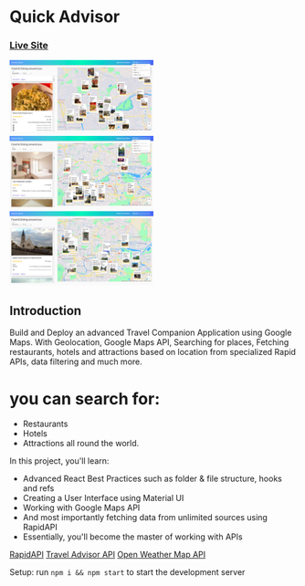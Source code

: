
# Quick Advisor

### [Live Site](https://quick-advisor.netlify.app/)


<div style="width:100%">
    <div style="width:50%; display:inline-block">
        <div style="flexWrap: wrap; justify-content: center ; margin-left: 10; margin-right: 10">
          <img alt="restaurantsearch" src="./assets/images/restaurantsearch.png">   
           <img alt="hotelsearch" src="./assets/images/hotelsearch.png">     
            <img alt="attractionsearch" src="./assets/images/attractionsearch.png">  
        </div>    
    </div>    
</div>

## Introduction
Build and Deploy an advanced Travel Companion Application using Google Maps. With Geolocation, Google Maps API, Searching for places, Fetching restaurants, hotels and attractions based on location from specialized Rapid APIs, data filtering and much more.

# you can search for:
- Restaurants
- Hotels
- Attractions all round the world.


In this project, you'll learn:

- Advanced React Best Practices such as folder & file structure, hooks and refs
- Creating a User Interface using Material UI
- Working with Google Maps API
- And most importantly fetching data from unlimited sources using RapidAPI
- Essentially, you'll become the master of working with APIs

[RapidAPI](https://rapidapi.com)
[Travel Advisor API](https://rapidapi.com/apidojo/api/travel-advisor)
[Open Weather Map API](https://rapidapi.com/community/api/open-weather-map)


Setup: run ```npm i && npm start``` to start the development server

